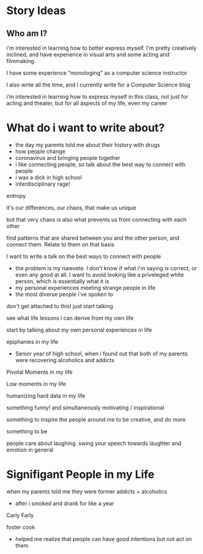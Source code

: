 # Story Ideas

## Who am I?

i'm interested in learning how to better express myself. I'm pretty creatively inclined, and have experience in visual arts and some acting and filmmaking. 

I have some experience "monologing" as a computer science instructor

I also write all the time, and I currently write for a Computer Science blog

i'm interested in learning how to express myself in this class, not just for acting and theater, but for all aspects of my life, even my career

# What do i want to write about?

- the day my parents told me about their history with drugs
- how people change
- coronavirus and bringing people together
- i like connecting people, so talk about the best way to connect with people
- i was a dick in high school
- interdisciplinary rage!

entropy

it's our differences, our chaos, that make us unique

but that very chaos is also what prevents us from connecting with each other

find patterns that are shared between you and the other person, and connect them. Relate to them on that basis

I want to write a talk on the best ways to connect with people

- the problem is my naievete. I don't know if what i'm saying is correct, or even any good at all. I want to avoid looking like a priveleged white person, which is essentially what it is
- my personal experiences meeting strange people in life
- the most diverse people i've spoken to

don't get attached to this! just start talking

see what life lessons i can derive from my own life

start by talking about my own personal experiences in life

epiphanies in my life

- Senior year of high school, when i found out that both of my parents were recovering alcoholics and addicts

Pivotal Moments in my life

Low moments in my life

humanizing hard data in my life

something funny! and simultaneously motivating / inspirational

something to inspire the people around me to be creative, and do more

something to be 

people care about laughing. swing your speech towards laughter and emotion in general

# Signifigant People in my Life

when my parents told me they were former addicts + alcoholics

- after i smoked and drank for like a year

Carly Farly

foster cook

- helped me realize that people can have good intentions but not act on them